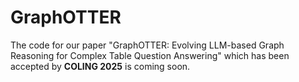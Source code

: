 # GraphOTTER
The code for our paper "GraphOTTER: Evolving LLM-based Graph Reasoning for Complex Table Question Answering" which has been accepted by **COLING 2025** is coming soon.
